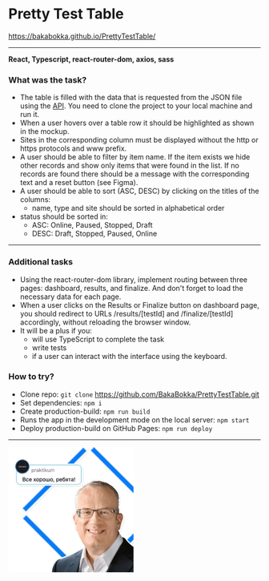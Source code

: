# Pretty Test Table

https://bakabokka.github.io/PrettyTestTable/

****
**React, Typescript, react-router-dom, axios, sass**

### What was the task?

* The table is filled with the data that is requested from the JSON file using the [API](https://development.kameleoon.net/oivanov/frontend-interview-task-api). You need to clone the project to your local machine and run it.
* When a user hovers over a table row it should be highlighted as shown in the mockup.
* Sites in the corresponding column must be displayed without the http or https protocols and www prefix.
* A user should be able to filter by item name. If the item exists we hide other
records and show only items that were found in the list. If no records are found there should be a message with the corresponding text and a reset button (see Figma).
* A user should be able to sort (ASC, DESC) by clicking on the titles of the columns:
  - name, type and site should be sorted in alphabetical order
* status should be sorted in:
  - ASC: Online, Paused, Stopped, Draft
  - DESC: Draft, Stopped, Paused, Online


****

### Additional tasks

* Using the react-router-dom library, implement routing between three pages: dashboard, results, and finalize. And don't forget to load the necessary data for each page.
* When a user clicks on the Results or Finalize button on dashboard page, you should redirect to URLs /results/[testId] and /finalize/[testId] accordingly, without reloading the browser window.
* It will be a plus if you:
  - will use TypeScript to complete the task
  - write tests
  - if a user can interact with the interface using the keyboard.

### How to try?
* Clone repo: `git clone` https://github.com/BakaBokka/PrettyTestTable.git
* Set dependencies: `npm i`
* Create production-build: `npm run build`
* Runs the app in the development mode on the local server: `npm start`
* Deploy production-build on GitHub Pages: `npm run deploy`

****

![Everything’s Gonna Be Alright](./src/images/eich.png)